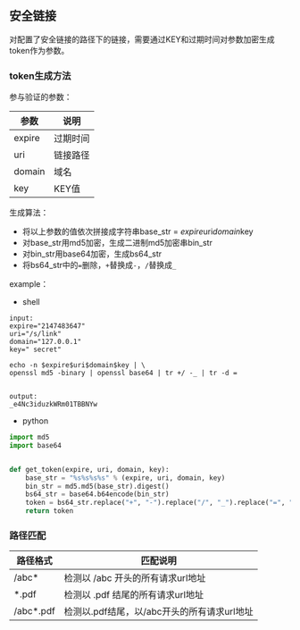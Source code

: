 ## 安全链接

对配置了安全链接的路径下的链接，需要通过KEY和过期时间对参数加密生成token作为参数。


### token生成方法

参与验证的参数：

参数|说明
------|------
expire|过期时间
uri|链接路径
domain|域名
key|KEY值

生成算法： 
 
* 将以上参数的值依次拼接成字符串base_str = $expire$uri$domain$key
* 对base_str用md5加密，生成二进制md5加密串bin_str
* 对bin_str用base64加密，生成bs64_str
* 将bs64_str中的`=`删除，`+`替换成`-`，`/`替换成`_`

example：  

* shell

```
input:
expire="2147483647"
uri="/s/link"
domain="127.0.0.1"
key=" secret"

echo -n $expire$uri$domain$key | \
openssl md5 -binary | openssl base64 | tr +/ -_ | tr -d =


output:
_e4Nc3iduzkWRm01TBBNYw
```

* python

```python
import md5
import base64


def get_token(expire, uri, domain, key):
    base_str = "%s%s%s%s" % (expire, uri, domain, key)
    bin_str = md5.md5(base_str).digest()
    bs64_str = base64.b64encode(bin_str)
    token = bs64_str.replace("+", "-").replace("/", "_").replace("=", "")
    return token
```

### 路径匹配

路径格式|匹配说明
-------|-------
/abc*|检测以 /abc 开头的所有请求url地址
*.pdf|检测以 .pdf 结尾的所有请求url地址
/abc*.pdf|检测以.pdf结尾，以/abc开头的所有请求url地址